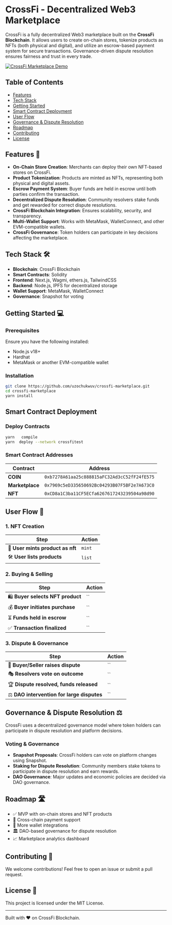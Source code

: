 # CrossFi - Decentralized Web3 Marketplace

CrossFi is a fully decentralized Web3 marketplace built on the **CrossFi Blockchain**. It allows users to create on-chain stores, tokenize products as NFTs (both physical and digital), and utilize an escrow-based payment system for secure transactions. Governance-driven dispute resolution ensures fairness and trust in every trade.


[![CrossFi Marketplace Demo](https://img.youtube.com/vi/f5GrkS01lNY/0.jpg)](https://www.youtube.com/watch?v=f5GrkS01lNY)

## Table of Contents
- [Features](#features)
- [Tech Stack](#tech-stack)
- [Getting Started](#getting-started)
- [Smart Contract Deployment](#smart-contract-deployment)
- [User Flow](#user-flow)
- [Governance & Dispute Resolution](#governance--dispute-resolution)
- [Roadmap](#roadmap)
- [Contributing](#contributing)
- [License](#license)

## Features 🚀
- **On-Chain Store Creation**: Merchants can deploy their own NFT-based stores on CrossFi.
- **Product Tokenization**: Products are minted as NFTs, representing both physical and digital assets.
- **Escrow Payment System**: Buyer funds are held in escrow until both parties confirm the transaction.
- **Decentralized Dispute Resolution**: Community resolvers stake funds and get rewarded for correct dispute resolutions.
- **CrossFi Blockchain Integration**: Ensures scalability, security, and transparency.
- **Multi-Wallet Support**: Works with MetaMask, WalletConnect, and other EVM-compatible wallets.
- **CrossFi Governance**: Token holders can participate in key decisions affecting the marketplace.

## Tech Stack 🛠
- **Blockchain**: CrossFi Blockchain
- **Smart Contracts**: Solidity
- **Frontend**: Next.js, Wagmi, ethers.js, TailwindCSS
- **Backend**: Node.js, IPFS for decentralized storage
- **Wallet Support**: MetaMask, WalletConnect
- **Governance**: Snapshot for voting

## Getting Started 💻

### Prerequisites
Ensure you have the following installed:
- Node.js v18+
- Hardhat
- MetaMask or another EVM-compatible wallet

### Installation
```sh
git clone https://github.com/uzochukwuv/crossfi-marketplace.git
cd crossfi-marketplace
yarn install
```

## Smart Contract Deployment
### Deploy Contracts
```sh
yarn   compile
yarn  deploy --network crossfitest
```

### Smart Contract Addresses
| Contract      | Address |
|--------------|----------------------------------|
| **COIN**      | `0xb7278A61aa25c888815aFC32Ad3cC52fF24fE575` |
| **Marketplace** | `0x7969c5eD335650692Bc04293B07F5BF2e7A673C0` |
| **NFT**      | `0xCD8a1C3ba11CF5ECfa6267617243239504a98d90` |

## User Flow 🔄
### **1. NFT  Creation**
| Step | Action |
|------|--------|
| 🏪 **User mints product as nft** | `mint` |
| 🛠 **User lists products** | `list` |

### **2. Buying & Selling**
| Step | Action |
|------|--------|
| 🛍️ **Buyer selects NFT product** | `` |
| 💰 **Buyer initiates purchase** | `` |
| ⏳ **Funds held in escrow** | `` |
| ✅ **Transaction finalized** | `` |

### **3. Dispute & Governance**
| Step | Action |
|------|--------|
| 🚨 **Buyer/Seller raises dispute** | `` |
| 🎭 **Resolvers vote on outcome** | `` |
| 🏆 **Dispute resolved, funds released** | `` |
| ⚖️ **DAO intervention for large disputes** | `` |

## Governance & Dispute Resolution ⚖️
CrossFi uses a decentralized governance model where token holders can participate in dispute resolution and platform decisions.

### **Voting & Governance**
- **Snapshot Proposals**: CrossFi holders can vote on platform changes using Snapshot.
- **Staking for Dispute Resolution**: Community members stake tokens to participate in dispute resolution and earn rewards.
- **DAO Governance**: Major updates and economic policies are decided via DAO governance.

## Roadmap 🛣
- ✅ MVP with on-chain stores and NFT products
- 🔄 Cross-chain payment support
- 🤝 More wallet integrations
- 🏛 DAO-based governance for dispute resolution
- 📈 Marketplace analytics dashboard

## Contributing 🤝
We welcome contributions! Feel free to open an issue or submit a pull request.

## License 📜
This project is licensed under the MIT License.

---
Built with ❤️ on CrossFi Blockchain.
